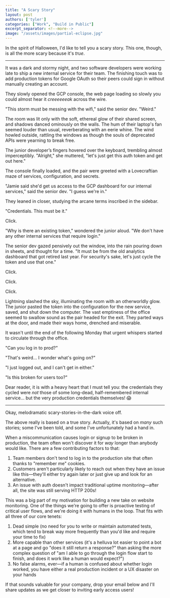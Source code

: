 ```yaml
---
title: "A Scary Story"
layout: post
authors: ['tyler']
categories: ["Work", "Build in Public"]
excerpt_separator: <!--more-->
image: "/assets/images/partial-eclipse.jpg"
---
```


In the spirit of Halloween, I'd like to tell you a scary story. This one, though, is all the more scary because it's _true_.

-----

It was a dark and stormy night, and two software developers were working late to ship a new internal service for their team. The finishing touch was to add production tokens for Google OAuth so their peers could sign in without manually creating an account.

They slowly opened the GCP console, the web page loading so slowly you could almost hear it _creeeeeeak_ across the wire.

"This storm must be messing with the wifi," said the senior dev. "Weird."

<!--more-->

The room was lit only with the soft, ethereal glow of their shared screen, and shadows danced ominously on the walls. The hum of their laptop's fan seemed louder than usual, reverberating with an eerie whine. The wind howled outside, rattling the windows as though the souls of deprecated APIs were yearning to break free.

The junior developer’s fingers hovered over the keyboard, trembling almost imperceptibly. "Alright," she muttered, "let's just get this auth token and get out here."

The console finally loaded, and the pair were greeted with a Lovecraftian maze of services, configuration, and secrets.

"Jamie said she'd get us access to the GCP dashboard for our internal services," said the senior dev. "I guess we're in."

They leaned in closer, studying the arcane terms inscribed in the sidebar.

"Credentials. This must be it."

Click.

"Why is there an existing token," wondered the junior aloud. "We don't have any other internal services that require login."

The senior dev gazed pensively out the window, into the rain pouring down in sheets, and thought for a time. "It must be from the old analytics dashboard that got retired last year. For security's sake, let's just cycle the token and use that one."

Click.

Click.

Click.

Lightning slashed the sky, illuminating the room with an otherworldly glow. The junior pasted the token into the configuration for the new service, saved, and shut down the computer. The vast emptiness of the office seemed to swallow sound as the pair headed for the exit. They parted ways at the door, and made their ways home, drenched and miserable.

It wasn't until the end of the following Monday that urgent whispers started to circulate through the office.

"Can you log in to prod?"

"That's weird... I wonder what's going on?"

"I just logged out, and I can't get in either."

"Is this broken for users too?"

Dear reader, it is with a heavy heart that I must tell you: the credentials they cycled were _not_ those of some long-dead, half-remembered internal service... but the very production credentials themselves! 😱

----------------------

Okay, melodramatic scary-stories-in-the-dark voice off.

The above really is based on a true story. Actually, it's based on _many_ such stories; some I've been told, and some I've unfortunately had a hand in.

When a miscommunication causes login or signup to be broken in production, the team often won't discover it for _way_ longer than anybody would like. There are a few contributing factors to that:

1. Team members don't tend to log in to the production site that often thanks to "remember me" cookies.
2. Customers aren't particularly likely to reach out when they have an issue like this—they'll either try again later or just give up and look for an alternative.
3. An issue with auth doesn't impact traditional uptime monitoring—after all, the site was still serving HTTP 200s!

This was a big part of my motivation for building a new take on website monitoring. One of the things we're going to offer is proactive testing of critical user flows, and we're doing it with humans in the loop. That fits with all three of our core tenets:

1. Dead simple (no need for you to write or maintain automated tests, which tend to break way more frequently than you'd like and require your time to fix)
2. More capable than other services (it's a helluva lot easier to point a bot at a page and go "does it still return a response?" than asking the more complex question of "am I able to go through the login flow start to finish, and does it work like a human would expect?")
3. No false alarms, ever—if a human is confused about whether login worked, you have either a real production incident or a UX disaster on your hands

If that sounds valuable for your company, drop your email below and I'll share updates as we get closer to inviting early access users!

